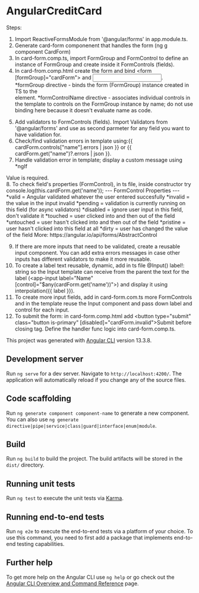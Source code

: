 # AngularCreditCard

Steps:

1. Import ReactiveFormsModule from '@angular/forms' in app.module.ts.
2. Generate card-form componenent that handles the form (ng g component CardForm)
3. In card-form.comp.ts, import FormGroup and FormControl to define an instance of FormGroup and create inside it FormControls (fields).
4. In card-from.comp.html create the form and bind <form [formGroup]="cardForm"> and <input formControlName="name" />.
   *formGroup directive - binds the form (FormGroup) instance created in TS to the <form> element.
   *formControlName directive - associates individual controls in the template to controls on the FormGroup instance by name; do not use binding here because it doesn't evaluate name as code.
5. Add validators to FormControls (fields). Import Validators from '@angular/forms' and use as second parmeter for any field you want to have validation for.
6. Check/find validation errors in template using:{{ cardForm.controls["name"].errors | json }} or {{ cardForm.get("name")?.errors | json }}.
7. Handle validation error in template; display a custom message using \*ngIf
<div *ngIf="cardForm.controls['name'].errors['required'] && cardForm.controls['name'].dirty &&
      cardForm.controls['name'].touched">Value is required.</div>
8. To check field's properties (FormControl), in ts file, inside constructor try console.log(this.cardForm.get('name'));
   --- FormControl Properties ---
   *valid = Angular validated whatever the user entered succesfully
   *invalid = the value in the input invalid
   *pending = validation is currently running on this field (for async validators)
   *disabled = ignore user input in this field, don't validate it
   *touched = user clicked into and then out of the field
   *untouched = user hasn't clicked into and then out of the field
   *pristine = user hasn't clicked into this field at all
   *dirty = user has changed the value of the field
   More: https://angular.io/api/forms/AbstractControl

9. If there are more inputs that need to be validated, create a reusable input component. You can add extra errors messages in case other inputs has different validators to make it more reusable.
10. To create a label text reusable, dynamic, add in ts file @Input() label!: string so the Input template can receive from the parent the text for the label (<app-input label="Name" [control]="$any(cardForm.get('name'))"></app-input>) and display it using interpolation(<label class="label">{{ label }}</label>).
11. To create more input fields, add in card-form.com.ts more FormControls and in the template reuse the Input component and pass down label and control for each input.
12. To submit the form: in card-form.comp.html add <button type="submit" class="button is-primary" [disabled]="cardForm.invalid">Submit</button> before closing </form> tag. Define the handler func logic into card-form.comp.ts.

This project was generated with [Angular CLI](https://github.com/angular/angular-cli) version 13.3.8.

## Development server

Run `ng serve` for a dev server. Navigate to `http://localhost:4200/`. The application will automatically reload if you change any of the source files.

## Code scaffolding

Run `ng generate component component-name` to generate a new component. You can also use `ng generate directive|pipe|service|class|guard|interface|enum|module`.

## Build

Run `ng build` to build the project. The build artifacts will be stored in the `dist/` directory.

## Running unit tests

Run `ng test` to execute the unit tests via [Karma](https://karma-runner.github.io).

## Running end-to-end tests

Run `ng e2e` to execute the end-to-end tests via a platform of your choice. To use this command, you need to first add a package that implements end-to-end testing capabilities.

## Further help

To get more help on the Angular CLI use `ng help` or go check out the [Angular CLI Overview and Command Reference](https://angular.io/cli) page.
